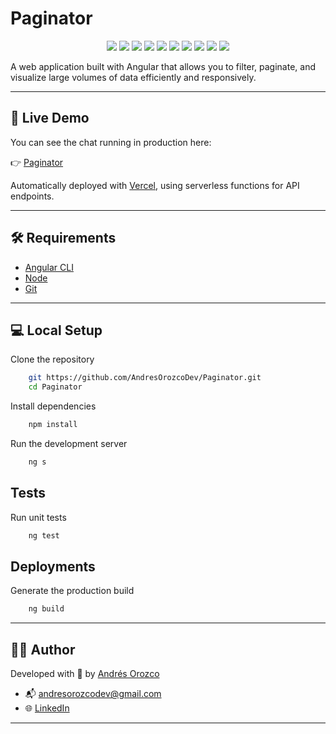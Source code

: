 # Paginator

<p align="center">
  <img src="https://img.shields.io/badge/Angular-19.1.0-DD0031?logo=angular&logoColor=white" />
  <img src="https://img.shields.io/badge/TypeScript-5.7.2-007ACC?logo=typescript&logoColor=white" />
  <img src="https://img.shields.io/badge/RxJS-7.8.0-B7178C?logo=reactivex&logoColor=white" />
  <img src="https://img.shields.io/badge/Bootstrap-5.3.7-7952B3?logo=bootstrap&logoColor=white" />
  <img src="https://img.shields.io/badge/Node.js-18.18.0-6DA55F?logo=node.js&logoColor=white" />
  <img src="https://img.shields.io/badge/Karma-6.4.0-46C6C6?logo=karma&logoColor=white" />
  <img src="https://img.shields.io/badge/Jasmine-5.5.0-8A4182?logo=jasmine&logoColor=white" />
  <img src="https://img.shields.io/badge/Deployed%20on-Vercel-black?logo=vercel" />
  <img src="https://img.shields.io/badge/status-in%20development-yellow" />
  <img src="https://img.shields.io/badge/license-MIT-blue" />
</p>

A web application built with Angular that allows you to filter, paginate, and visualize large volumes of data efficiently and responsively.

---

## 🔗 Live Demo

You can see the chat running in production here:

👉 [Paginator]()

Automatically deployed with [Vercel](https://vercel.com), using serverless functions for API endpoints.

---

## 🛠️ Requirements

- [Angular CLI](https://nodejs.org/)
- [Node](https://nodejs.org/)
- [Git](https://git-scm.com/)

---

## 💻 Local Setup

Clone the repository
```bash
    git https://github.com/AndresOrozcoDev/Paginator.git
    cd Paginator
```

Install dependencies
```bash
    npm install
```

Run the development server
```bash
    ng s
```

## Tests
Run unit tests
```bash
    ng test
```

## Deployments
Generate the production build
```bash
    ng build
```

---

## 👨‍💻 Author

Developed with 💙 by [Andrés Orozco](https://github.com/AndresOrozcoDev)

- 📬 [andresorozcodev@gmail.com](mailto:andresorozcodev@gmail.com)
- 🌐 [LinkedIn](https://www.linkedin.com/in/andresorozcodev)

---